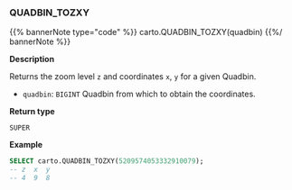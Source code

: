 ### QUADBIN_TOZXY

{{% bannerNote type="code" %}}
carto.QUADBIN_TOZXY(quadbin)
{{%/ bannerNote %}}

**Description**

Returns the zoom level `z` and coordinates `x`, `y` for a given Quadbin.

* `quadbin`: `BIGINT` Quadbin from which to obtain the coordinates.

**Return type**

`SUPER`

**Example**

```sql
SELECT carto.QUADBIN_TOZXY(5209574053332910079);
-- z  x  y
-- 4  9  8
```
